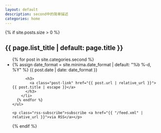 ```yaml
---
layout: default
description: second中的简单描述
categories: home
---
```


<div class="home">

  {% if site.posts.size > 0 %}
  <h2 class="post-list-heading">{{ page.list_title | default: page.title }}</h2>
    <ul class="post-list">
      {% for post in site.categories.second %}
        <li>
          {% assign date_format = site.minima.date_format | default: "%b %-d, %Y" %}
          <span class="post-meta">{{ post.date | date: date_format }}</span>

          <h3>
            <a class="post-link" href="{{ post.url | relative_url }}">{{ post.title | escape }}</a>
          </h3>
        </li>
      {% endfor %}
    </ul>

    <p class="rss-subscribe">subscribe <a href="{{ "/feed.xml" | relative_url }}">via RSS</a></p>
  {% endif %}

</div>